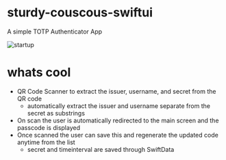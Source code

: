 # sturdy-couscous-swiftui

A simple TOTP Authenticator App

![startup](https://github.com/Pierre81385/sturdy-couscous-swiftui/blob/main/assets/fulldemo.gif?raw=true)

# whats cool

- QR Code Scanner to extract the issuer, username, and secret from the QR code
    + automatically extract the issuer and username separate from the secret as substrings
- On scan the user is automatically redirected to the main screen and the passcode is displayed
- Once scanned the user can save this and regenerate the updated code anytime from the list
    + secret and timeinterval are saved through SwiftData 
